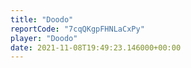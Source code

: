 ```yaml
---
title: "Doodo"
reportCode: "7cqQKgpFHNLaCxPy"
player: "Doodo"
date: 2021-11-08T19:49:23.146000+00:00
---
```

